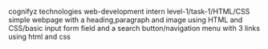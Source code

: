cognifyz technologies web-development intern
level-1/task-1/HTML/CSS
simple webpage with a heading,paragraph and image using HTML and CSS/basic input form field and a search button/navigation menu with 3 links using html and css  
